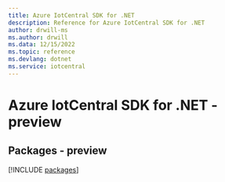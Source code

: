 ```yaml
---
title: Azure IotCentral SDK for .NET
description: Reference for Azure IotCentral SDK for .NET
author: drwill-ms
ms.author: drwill
ms.data: 12/15/2022
ms.topic: reference
ms.devlang: dotnet
ms.service: iotcentral
---
```

# Azure IotCentral SDK for .NET - preview
## Packages - preview
[!INCLUDE [packages](iotcentral-index.md)]
